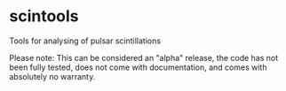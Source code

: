 # scintools
Tools for analysing of pulsar scintillations 


Please note: This can be considered an "alpha" release, the code has not been fully tested, does not come with documentation, and comes with absolutely no warranty.
